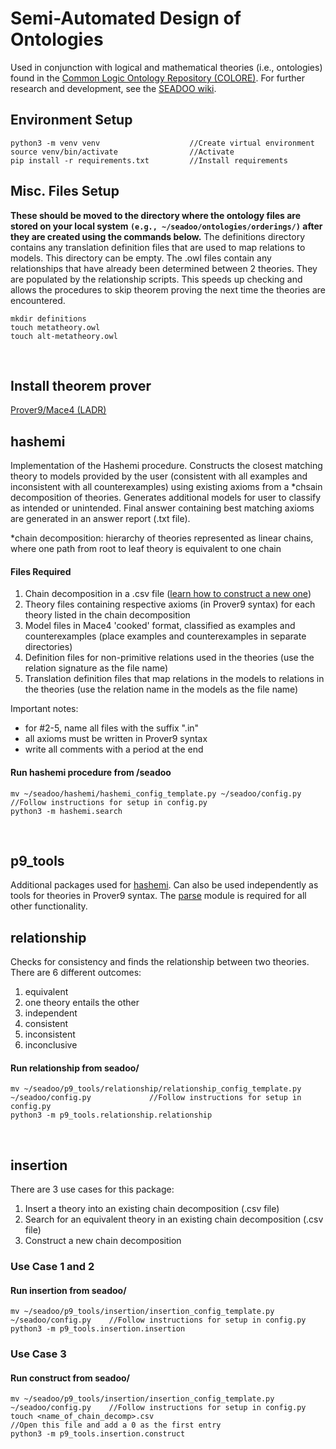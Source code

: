 # Semi-Automated Design of Ontologies

Used in conjunction with logical and mathematical theories (i.e., ontologies) found 
in the [Common Logic Ontology Repository (COLORE)](https://github.com/gruninger/colore). 
For further research and development, see the [SEADOO wiki](https://github.com/acchow/seadoo/wiki). 

## Environment Setup
```
python3 -m venv venv                    //Create virtual environment
source venv/bin/activate                //Activate
pip install -r requirements.txt         //Install requirements
```

## Misc. Files Setup
**These should be moved to the directory where the ontology files are stored on your local system `(e.g., ~/seadoo/ontologies/orderings/)` after they are created using the commands below.**
The definitions directory contains any translation definition files that are used to map relations to models. 
This directory can be empty. 
The .owl files contain any relationships that have already been determined between 2 theories. They are 
populated by the relationship scripts. This speeds up checking and allows the procedures to skip theorem proving
the next time the theories are encountered.
```
mkdir definitions
touch metatheory.owl
touch alt-metatheory.owl
```
<br/>

## Install theorem prover
[Prover9/Mace4 (LADR)](https://www.cs.unm.edu/~mccune/prover9/download/)
<br/>

## **hashemi**
Implementation of the Hashemi procedure. Constructs the closest matching theory to 
models provided by the user (consistent with all examples and inconsistent with all counterexamples)
using existing axioms from a *chsain decomposition of theories. 
Generates additional models for user to classify as intended or unintended. Final answer containing
best matching axioms are generated in an answer report (.txt file). 

*chain decomposition: hierarchy of theories represented as linear chains, where one path from root to
leaf theory is equivalent to one chain

#### Files Required
1. Chain decomposition in a .csv file ([learn how to construct a new one](#insertion-and-hierarchy-construction))
2. Theory files containing respective axioms (in Prover9 syntax) for each theory listed in the 
chain decomposition
3. Model files in Mace4 'cooked' format, classified as examples and counterexamples (place examples
and counterexamples in separate directories)
4. Definition files for non-primitive relations used in 
the theories (use the relation signature as the file name)
5. Translation definition files that map relations in the models to 
relations in the theories (use the relation name in the models as the file name)

Important notes: 
* for #2-5, name all files with the suffix ".in"
* all axioms must be written in Prover9 syntax
* write all comments with a period at the end

#### Run hashemi procedure from /seadoo
```
mv ~/seadoo/hashemi/hashemi_config_template.py ~/seadoo/config.py       //Follow instructions for setup in config.py
python3 -m hashemi.search
```
<br/>

## **p9_tools**
Additional packages used for [hashemi](#hashemi). Can also be used independently as tools
for theories in Prover9 syntax. The [parse](https://github.com/acchow/seadoo/tree/master/p9_tools/parse) 
module is required for all other functionality. 

## **relationship**
Checks for consistency and finds the relationship between two theories. 
There are 6 different outcomes:
1. equivalent
2. one theory entails the other 
3. independent 
4. consistent 
5. inconsistent
6. inconclusive 

#### Run relationship from seadoo/
```
mv ~/seadoo/p9_tools/relationship/relationship_config_template.py ~/seadoo/config.py             //Follow instructions for setup in config.py
python3 -m p9_tools.relationship.relationship
```
<br/>

## **insertion**
There are 3 use cases for this package: 
1. Insert a theory into an existing chain decomposition (.csv file)
2. Search for an equivalent theory in an existing chain decomposition (.csv file)
3. Construct a new chain decomposition

### Use Case 1 and 2
#### Run insertion from seadoo/
```
mv ~/seadoo/p9_tools/insertion/insertion_config_template.py ~/seadoo/config.py    //Follow instructions for setup in config.py
python3 -m p9_tools.insertion.insertion
```

### Use Case 3
#### Run construct from seadoo/
```
mv ~/seadoo/p9_tools/insertion/insertion_config_template.py ~/seadoo/config.py    //Follow instructions for setup in config.py
touch <name_of_chain_decomp>.csv                                                  //Open this file and add a 0 as the first entry
python3 -m p9_tools.insertion.construct
```
<br><br/>